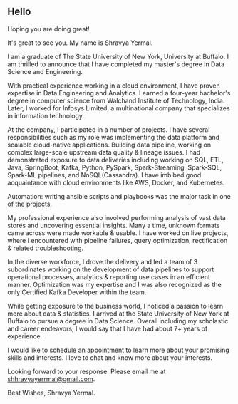## Hello 

Hoping you are doing great!

It's great to see you. My name is Shravya Yermal.

I am a graduate of The State University of New York, University at Buffalo. I am thrilled to announce that I have completed my master's degree in Data Science and Engineering.

With practical experience working in a cloud environment, I have proven expertise in Data Engineering and Analytics. I earned a four-year bachelor's degree in computer science from Walchand Institute of Technology, India. Later, I worked for Infosys Limited, a multinational company that specializes in information technology. 

At the company, I participated in a number of projects. I have several responsibilities such as my role was implementing the data platform and scalable cloud-native applications. Building data pipeline, working on complex large-scale upstream data quality & lineage issues. I had demonstrated exposure to data deliveries including working on SQL, ETL, Java, SpringBoot, Kafka, Python, PySpark, Spark-Streaming, Spark-SQL, Spark-ML pipelines, and NoSQL(Cassandra). I have imbibed good acquaintance with cloud environments like AWS, Docker, and Kubernetes. 

Automation: writing ansible scripts and playbooks was the major task in one of the projects.

My professional experience also involved performing analysis of vast data stores and uncovering essential insights. Many a time, unknown formats came across were made workable & usable. I have worked on live projects, where I encountered with pipeline failures, query optimization, rectification & related troubleshooting. 

In the diverse workforce, I drove the delivery and led a team of 3 subordinates working on the development of data pipelines to support operational processes, analytics & reporting use cases in an efficient manner. Optimization was my expertise and I was also recognized as the only Certified Kafka Developer within the team. 

While getting exposure to the business world, I noticed a passion to learn more about data & statistics. I arrived at the State University of New York at Buffalo to pursue a degree in Data Science. Overall including my scholastic and career endeavors, I would say that I have had about 7+ years of experience.

I would like to schedule an appointment to learn more about your promising skills and interests. I love to chat and know more about your interests.

Looking forward to your response. Please email me at shhravyayerrmal@gmail.com. 

Best Wishes, Shravya Yermal.

